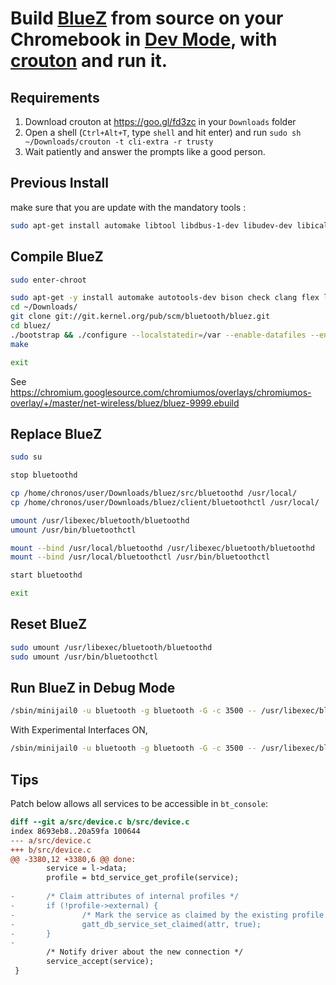 # Build [BlueZ](http://www.bluez.org/) from source on your Chromebook in [Dev Mode](https://www.chromium.org/chromium-os/poking-around-your-chrome-os-device), with [crouton](https://github.com/dnschneid/crouton) and run it.

## Requirements

  1. Download crouton at https://goo.gl/fd3zc in your `Downloads` folder
  2. Open a shell (`Ctrl+Alt+T`, type `shell` and hit enter) and run `sudo sh ~/Downloads/crouton -t cli-extra -r trusty`
  3. Wait patiently and answer the prompts like a good person.

## Previous Install

make sure that you are update with the mandatory tools : 

```bash
sudo apt-get install automake libtool libdbus-1-dev libudev-dev libical-dev  libreadline-dev
```

## Compile BlueZ

```bash
sudo enter-chroot

sudo apt-get -y install automake autotools-dev bison check clang flex lcov libcap-ng-dev libdbus-glib-1-dev libdw-dev libglib2.0-dev libical-dev libreadline-dev libtool libudev-dev
cd ~/Downloads/
git clone git://git.kernel.org/pub/scm/bluetooth/bluez.git
cd bluez/
./bootstrap && ./configure --localstatedir=/var --enable-datafiles --enable-library --disable-systemd --disable-obex --enable-sixaxis --disable-network
make

exit
```

See https://chromium.googlesource.com/chromiumos/overlays/chromiumos-overlay/+/master/net-wireless/bluez/bluez-9999.ebuild

## Replace BlueZ

```bash
sudo su

stop bluetoothd

cp /home/chronos/user/Downloads/bluez/src/bluetoothd /usr/local/
cp /home/chronos/user/Downloads/bluez/client/bluetoothctl /usr/local/

umount /usr/libexec/bluetooth/bluetoothd
umount /usr/bin/bluetoothctl

mount --bind /usr/local/bluetoothd /usr/libexec/bluetooth/bluetoothd
mount --bind /usr/local/bluetoothctl /usr/bin/bluetoothctl

start bluetoothd

exit
```

## Reset BlueZ

```bash
sudo umount /usr/libexec/bluetooth/bluetoothd 
sudo umount /usr/bin/bluetoothctl
```

## Run BlueZ in Debug Mode

```bash
/sbin/minijail0 -u bluetooth -g bluetooth -G -c 3500 -- /usr/libexec/bluetooth/bluetoothd -d --nodetach
```

With Experimental Interfaces ON,

```bash
/sbin/minijail0 -u bluetooth -g bluetooth -G -c 3500 -- /usr/libexec/bluetooth/bluetoothd -d -E --nodetach
```

## Tips

Patch below allows all services to be accessible in `bt_console`:

```diff
diff --git a/src/device.c b/src/device.c
index 8693eb8..20a59fa 100644
--- a/src/device.c
+++ b/src/device.c
@@ -3380,12 +3380,6 @@ done:
        service = l->data;
        profile = btd_service_get_profile(service);
 
-       /* Claim attributes of internal profiles */
-       if (!profile->external) {
-               /* Mark the service as claimed by the existing profile. */
-               gatt_db_service_set_claimed(attr, true);
-       }
-
        /* Notify driver about the new connection */
        service_accept(service);
 }
